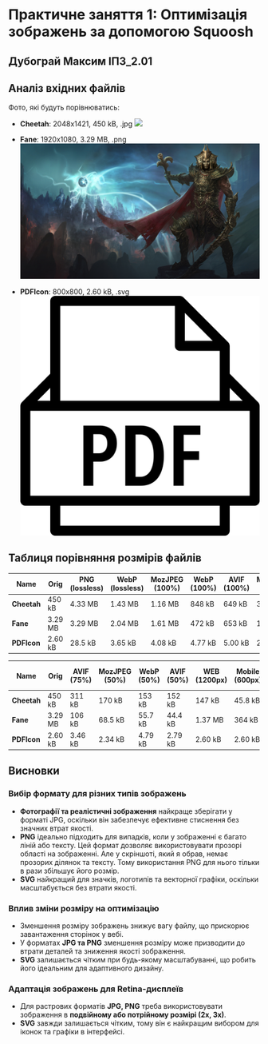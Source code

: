 # Практичне заняття 1: Оптимізація зображень за допомогою Squoosh
## Дубограй Максим ІПЗ_2.01

## Аналіз вхідних файлів

Фото, які будуть порівнюватись:

- **Сheetah**: 2048x1421, 450 kB, .jpg
![](images/Сheetah.jpg)

- **Fane**: 1920x1080, 3.29 MB, .png
![](images/Fane.png)
  
- **PDFIcon**: 800х800, 2.60 kB, .svg
![](images/PDFIcon.svg)

## Таблиця порівняння розмірів файлів

| Name     | Orig   | PNG (lossless) | WebP (lossless) | MozJPEG (100%) | WebP (100%) | AVIF (100%) | MozJPEG (75%) | WebP (75%) |
|----------|--------|---------------|----------------|----------------|-------------|-------------|--------------|------------|
| **Сheetah** | 450 kB | 4.33 MB      | 1.43 MB       | 1.16 MB       | 848 kB      | 649 kB      | 301 kB       | 213 kB     |
| **Fane**   | 3.29 MB | 3.29 MB      | 2.04 MB       | 1.61 MB       | 472 kB      | 653 kB      | 116 kB       | 78.1 kB    |
| **PDFIcon** | 2.60 kB | 28.5 kB      | 3.65 kB       | 4.08 kB       | 4.77 kB     | 5.00 kB     | 2.21 kB      | 4.79 kB    |

| Name     | Orig   | AVIF (75%) | MozJPEG (50%) | WebP (50%) | AVIF (50%) | WEB (1200px) | Mobile (600px) | Retina-дисплей (2х) |
|----------|--------|-----------|--------------|------------|------------|--------------|--------------|-----------------|
| **Сheetah** | 450 kB | 311 kB    | 170 kB      | 153 kB    | 152 kB    | 147 kB       | 45.8 kB      | 929 kB          |
| **Fane**   | 3.29 MB | 106 kB    | 68.5 kB     | 55.7 kB   | 44.4 kB   | 1.37 MB      | 364 kB       | 11.2 MB         |
| **PDFIcon** | 2.60 kB | 3.46 kB   | 2.34 kB     | 4.79 kB   | 2.79 kB   | 2.60 kB      | 2.60 kB      | 2.60 kB         |

## Висновки

### Вибір формату для різних типів зображень

- **Фотографії та реалістичні зображення** найкраще зберігати у форматі JPG, оскільки він забезпечує ефективне стиснення без значних втрат якості. 
- **PNG** ідеально підходить для випадків, коли у зображенні є багато ліній або тексту. Цей формат дозволяє використовувати прозорі області на зображенні.
Але у скріншоті, який я обрав, немає прозорих ділянок та тексту. Тому використання PNG для нього тільки в рази збільшує його розмір.
- **SVG** найкращий для значків, логотипів та векторної графіки, оскільки масштабується без втрати якості.

### Вплив зміни розміру на оптимізацію

- Зменшення розміру зображень знижує вагу файлу, що прискорює завантаження сторінок у вебі.
- У форматах **JPG та PNG** зменшення розміру може призводити до втрати деталей та зниження якості зображення.
- **SVG** залишається чітким при будь-якому масштабуванні, що робить його ідеальним для адаптивного дизайну.

### Адаптація зображень для Retina-дисплеїв

- Для растрових форматів **JPG, PNG** треба використовувати зображення в **подвійному або потрійному розмірі (2х, 3х)**.
- **SVG** завжди залишається чітким, тому він є найкращим вибором для іконок та графіки в інтерфейсі.

